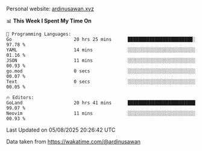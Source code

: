 Personal website: [ardinusawan.xyz](https://ardinusawan.xyz)

<!--START_SECTION:waka-->
📊 **This Week I Spent My Time On** 

```text
💬 Programming Languages: 
Go                       20 hrs 25 mins      ████████████████████████░   97.78 % 
YAML                     14 mins             ░░░░░░░░░░░░░░░░░░░░░░░░░   01.16 % 
JSON                     11 mins             ░░░░░░░░░░░░░░░░░░░░░░░░░   00.93 % 
go.mod                   0 secs              ░░░░░░░░░░░░░░░░░░░░░░░░░   00.07 % 
Text                     0 secs              ░░░░░░░░░░░░░░░░░░░░░░░░░   00.05 % 

🔥 Editors: 
GoLand                   20 hrs 41 mins      █████████████████████████   99.07 % 
Neovim                   11 mins             ░░░░░░░░░░░░░░░░░░░░░░░░░   00.93 % 
```


 Last Updated on 05/08/2025 20:26:42 UTC
<!--END_SECTION:waka-->
Data taken from https://wakatime.com/@ardinusawan
